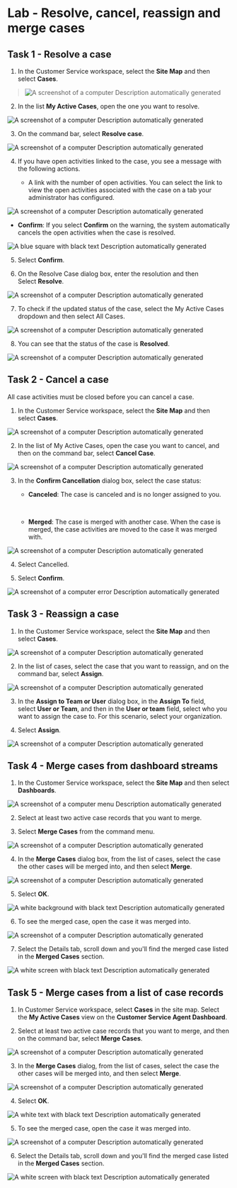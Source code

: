 # Lab - Resolve, cancel, reassign and merge cases

## Task 1 - Resolve a case

1.  In the Customer Service workspace, select the **Site Map** and then
    select **Cases**.

> ![A screenshot of a computer Description automatically
> generated](./media/media25-new/image1.png)

2.  In the list **My Active Cases**, open the one you want to resolve.

![A screenshot of a computer Description automatically
generated](./media/image2.png)

3.  On the command bar, select **Resolve case**.

![A screenshot of a computer Description automatically
generated](./media/image3.png)

4.  If you have open activities linked to the case, you see a message
    with the following actions.

    - A link with the number of open activities. You can select the link
      to view the open activities associated with the case on a tab your
      administrator has configured.

![A screenshot of a computer Description automatically
generated](./media/image4.png)

- **Confirm**: If you select **Confirm** on the warning, the system
  automatically cancels the open activities when the case is resolved.

![A blue square with black text Description automatically
generated](./media/image5.png)

5.  Select **Confirm**.

6.  On the Resolve Case dialog box, enter the resolution and then
    Select **Resolve**.

![A screenshot of a computer Description automatically
generated](./media/image6.png)

7.  To check if the updated status of the case, select the My Active
    Cases dropdown and then select All Cases.

![A screenshot of a computer Description automatically
generated](./media/image7.png)

8.  You can see that the status of the case is **Resolved**.

![A screenshot of a computer Description automatically
generated](./media/image8.png)

## Task 2 - Cancel a case

All case activities must be closed before you can cancel a case.

1.  In the Customer Service workspace, select the **Site Map** and then
    select **Cases**.

![A screenshot of a computer Description automatically
generated](./media/image1.png)

2.  In the list of My Active Cases, open the case you want to cancel,
    and then on the command bar, select **Cancel Case**.

![A screenshot of a computer Description automatically
generated](./media/image9.png)

3.  In the **Confirm Cancellation** dialog box, select the case status:

    - **Canceled**: The case is canceled and is no longer assigned to
      you.

    &nbsp;

    - **Merged**: The case is merged with another case. When the case is
      merged, the case activities are moved to the case it was merged
      with.

![A screenshot of a computer Description automatically
generated](./media/image10.png)

4.  Select Cancelled.

5.  Select **Confirm**.

![A screenshot of a computer error Description automatically
generated](./media/image11.png)

## Task 3 - Reassign a case

1.  In the Customer Service workspace, select the **Site Map** and then
    select **Cases**.

![A screenshot of a computer Description automatically
generated](./media/image1.png)

2.  In the list of cases, select the case that you want to reassign, and
    on the command bar, select **Assign**.

![A screenshot of a computer Description automatically
generated](./media/image12.png)

3.  In the **Assign to Team or User** dialog box, in the **Assign
    To** field, select **User or Team**, and then in the **User or
    team** field, select who you want to assign the case to. For this
    scenario, select your organization.

4.  Select **Assign**.

![A screenshot of a computer Description automatically
generated](./media/image13.png)

## Task 4 - Merge cases from dashboard streams

1.  In the Customer Service workspace, select the **Site Map** and then
    select **Dashboards**.

![A screenshot of a computer menu Description automatically
generated](./media/image14.png)

2.  Select at least two active case records that you want to merge.

3.  Select **Merge Cases** from the command menu.

![A screenshot of a computer Description automatically
generated](./media/image15.png)

4.  In the **Merge Cases** dialog box, from the list of cases, select
    the case the other cases will be merged into, and then
    select **Merge**.

![A screenshot of a computer Description automatically
generated](./media/image16.png)

5.  Select **OK**.

![A white background with black text Description automatically
generated](./media/image17.png)

6.  To see the merged case, open the case it was merged into.

![A screenshot of a computer Description automatically
generated](./media/image18.png)

7.  Select the Details tab, scroll down and you'll find the merged case
    listed in the **Merged Cases** section.

![A white screen with black text Description automatically
generated](./media/image19.png)

## Task 5 - Merge cases from a list of case records

1.  In Customer Service workspace, select **Cases** in the site map.
    Select the **My Active Cases** view on the **Customer Service Agent
    Dashboard**.

2.  Select at least two active case records that you want to merge, and
    then on the command bar, select **Merge Cases**.

![A screenshot of a computer Description automatically
generated](./media/image20.png)

3.  In the **Merge Cases** dialog, from the list of cases, select the
    case the other cases will be merged into, and then select **Merge**.

![A screenshot of a computer Description automatically
generated](./media/image21.png)

4.  Select **OK**.

![A white text with black text Description automatically
generated](./media/image22.png)

5.  To see the merged case, open the case it was merged into.

![A screenshot of a computer Description automatically
generated](./media/image23.png)

6.  Select the Details tab, scroll down and you'll find the merged case
    listed in the **Merged Cases** section.

![A white screen with black text Description automatically
generated](./media/image24.png)
